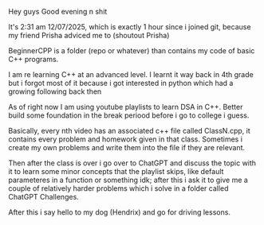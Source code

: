 Hey guys Good evening n shit

It's 2:31 am 12/07/2025, which is exactly 1 hour since i joined git, because my friend Prisha adviced me to (shoutout Prisha) 

BeginnerCPP is a folder (repo or whatever) than contains my code of basic C++ programs.

I am re learning C++ at an advanced level. I learnt it way back in 4th grade but i 
forgot most of it because i got interested in python which had a growing following 
back then

As of right now I am using youtube playlists to learn DSA in C++. Better build some
foundation in the break periood before i go to college i guess.

Basically, every nth video has an associated c++ file called ClassN.cpp, it contains 
every problem and homework given in that class. Sometimes i create my own problems
and write them into the file if they are relevant.

Then after the class is over i go over to ChatGPT and discuss the topic with it to learn
some minor concepts that the playlist skips, like default parameteres in a function or
something idk; after this i ask it to give me a couple of relatively harder problems which
i solve in a folder called ChatGPT Challenges.

After this i say hello to my dog (Hendrix) and go for driving lessons.
